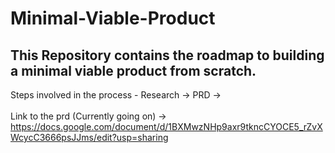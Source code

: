 # Minimal-Viable-Product
## This Repository contains the roadmap to building a minimal viable product from scratch.
Steps involved in the process - Research -> PRD ->  <br><br>
Link to the prd (Currently going on) -> https://docs.google.com/document/d/1BXMwzNHp9axr9tkncCYOCE5_rZvXWcycC3666psJJms/edit?usp=sharing
